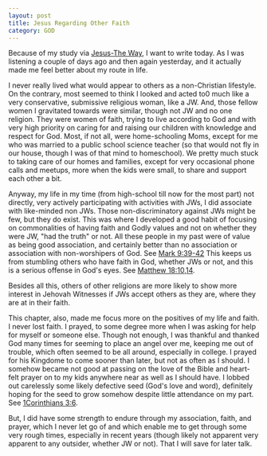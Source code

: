 ```yaml
---
layout: post
title: Jesus Regarding Other Faith
category: GOD
---
```


Because of my study via [Jesus-The Way](https://www.jw.org/en/library/books/jesus/), I want to write today.
As I was listening a couple of days ago and then again yesterday, and it actually made me feel better about my route in life. 

I never really lived what would appear to others as a non-Christian lifestyle. On the contrary, most seemed to think I looked and acted to0 much like a very conservative, submissive religious woman, like a JW. And, those fellow women I gravitated towards were similar, though not JW and no one religion. They were women of faith, trying to live according to God and with very high priority on caring for and raising our children with knowledge and respect for God. Most, if not all, were home-schooling Moms, except for me who was married to a public school science teacher (so that would not fly in our house, though I was of that mind to homeschool). We pretty much stuck to taking care of our homes and families, except for very occasional phone calls and meetups, more when the kids were small, to share and support each other a bit.

Anyway, my life in my time (from high-school till now for the most part) not directly, very actively participating with activities with JWs, I did associate with like-minded  non JWs. Those non-discriminatory against JWs might be few, but they do exist. This was where I developed a good habit of focusing on commonalities of having faith and Godly values and not on whether they were JW, "had the truth" or not. All these people in my past were of value as being good association, and certainly better than no association or association with non-worshipers of God. See [Mark 9:39-42](https://www.jw.org/en/library/bible/study-bible/books/mark/9/#v41009039) This keeps us from stumbling others who have faith in God, whether JWs or not, and this is a serious offense in God's eyes. See [Matthew 18:10,14](https://www.jw.org/en/library/bible/study-bible/books/mark/9/#v41009039).

Besides all this, others of other religions are more likely to show more interest in Jehovah Witnesses if JWs accept others as they are, where they are at in their faith.

This chapter, also, made me focus more on the positives of my life and faith. I never lost faith. I prayed, to some degree more when I was asking for help for myself or someone else. Though not enough, I was thankful and thanked God many times for seeming to place an angel over me, keeping me out of trouble, which often seemed to be all around, especially in college. I prayed for his Kingdome to come sooner than later, but not as often as I should. I somehow became not good at passing on the love of the Bible and heart-felt prayer on to my kids anywhere near as well as I should have. I lobbed out carelessly some likely defective seed (God's love and word), definitely hoping for the seed to grow somehow despite little attendance on my part. See [1Corinthians 3:6](https://www.jw.org/en/library/bible/study-bible/books/1-corinthians/3/#v46003006).

But, I did have some strength to endure through my association, faith, and prayer, which I never let go of and which enable me to get through some very rough times, especially in recent years (though likely not apparent very apparent to any outsider, whether JW or not). That I will save for later talk.
